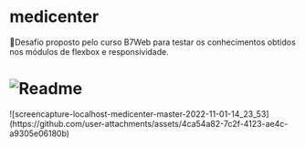 # medicenter
🚀Desafio proposto pelo curso B7Web para testar os conhecimentos obtidos nos módulos de flexbox e responsividade.


<h1 align "center">
  <img alt="Readme" title="Readme" src="/Readme-gif.gif" />
 </h1>![screencapture-localhost-medicenter-master-2022-11-01-14_23_53](https://github.com/user-attachments/assets/4ca54a82-7c2f-4123-ae4c-a9305e06180b)


